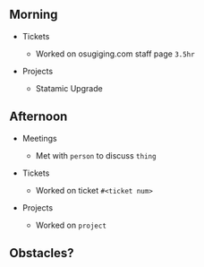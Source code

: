 ## Morning

- Tickets
    - Worked on osugiging.com staff page `3.5hr`


- Projects
    - Statamic Upgrade


## Afternoon

- Meetings
    - Met with `person` to discuss `thing`


- Tickets
    - Worked on ticket `#<ticket num>`


- Projects
    - Worked on `project`


## Obstacles?
